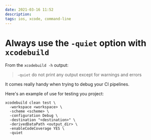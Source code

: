 ```yaml
---
date: 2021-03-16 11:52
description:
tags: ios, xcode, command-line
---
```

# Always use the `-quiet` option with `xcodebuild`

From the `xcodebuild -h` output:

> `-quiet` do not print any output except for warnings and errors

It comes really handy when trying to debug your CI pipelines.

Here's an example of use for testing you project:

```no-highlight
xcodebuild clean test \
  -workspace <workspace> \
  -scheme <scheme> \
  -configuration Debug \
  -destination "<destination>" \
  -derivedDataPath <output_dir> \
  -enableCodeCoverage YES \
  -quiet
```